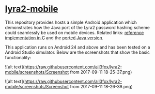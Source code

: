 # [lyra2-mobile][1]

This repository provides hosts a simple Android application which demonstrates how the Java port of the Lyra2 password hashing scheme could seamlessly be used on mobile devices. Related links: [reference implementation in C][3] and the [ported Java version][2]. 

This application runs on Android 24 and above and has been tested on a Android Studio simulator. Below are the screenshots that show the basic functionality:

 ![alt text](https://raw.githubusercontent.com/all3fox/lyra2-mobile/screenshots/Screenshot from 2017-09-11 18-25-37.png)

  ![alt text](https://raw.githubusercontent.com/all3fox/lyra2-mobile/screenshots/Screenshot from 2017-09-11 18-26-39.png)

[1]: https://github.com/all3fox/lyra2-mobile
[2]: https://github.com/all3fox/lyra2-java/
[3]: https://github.com/leocalm/Lyra
